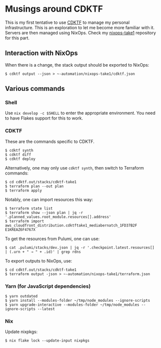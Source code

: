 # Musings around CDKTF

This is my first tentative to use [CDKTF][] to manage my personal
infrastructure. This is an exploration to let me become more familiar
with it. Servers are then managed using NixOps. Check my
[nixops-take1][] repository for this part.

[nixops-take1]: https://github.com/vincentbernat/nixops-take1
[CDKTF]: https://developer.hashicorp.com/terraform/cdktf

## Interaction with NixOps

When there is a change, the stack output should be exported to NixOps:

```console
$ cdktf output --json > ~-automation/nixops-take1/cdktf.json
```

## Various commands

### Shell

Use `nix develop -c $SHELL` to enter the appropriate environment. You
need to have Flakes support for this to work.

### CDKTF

These are the commands specific to CDKTF.

```console
$ cdktf synth
$ cdktf diff
$ cdktf deploy
```

Alternatively, one may only use `cdktf synth`, then switch to Terraform commands:

```console
$ cd cdktf.out/stacks/cdktf-take1
$ terraform plan --out plan
$ terraform apply
```

Notably, one can import resources this way:

```console
$ terraform state list
$ terraform show --json plan | jq -r '.planned_values.root_module.resources[].address'
$ terraform import aws_cloudfront_distribution.cdktftake1_mediabernatch_1FD37B2F E1KREAZ6F4767X
```

To get the resources from Pulumi, one can use:

```console
$ cat .pulumi/stacks/dev.json | jq -r '.checkpoint.latest.resources[] | (.urn + " → " + .id)' | grep rdns
```

To export outputs to NixOps, use:

```console
$ cd cdktf.out/stacks/cdktf-take1
$ terraform output -json > ~-automation/nixops-take1/terraform.json
```

### Yarn (for JavaScript dependencies)

```console
$ yarn outdated
$ yarn install --modules-folder ~/tmp/node_modules --ignore-scripts
$ yarn upgrade-interactive --modules-folder ~/tmp/node_modules --ignore-scripts --latest
```

### Nix

Update nixpkgs:

```console
$ nix flake lock --update-input nixpkgs
```
